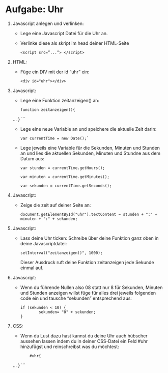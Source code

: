 # Aufgabe: Uhr

1. Javascript anlegen und verlinken:
    * Lege eine Javascript Datei für die Uhr an.
    * Verlinke diese als skript im head deiner HTML-Seite
        
        ```
        <script src=”...”> </script>
        ```
2. HTML: 
    * Füge ein DIV mit der id “uhr” ein:
        
        ```
        <div id="uhr"></div>
        ```
3. Javascript:
    * Lege eine Funktion zeitanzeigen() an:
    
        ```
        function zeitanzeigen(){
	...
        }
        ```
    * Lege eine neue Variable an und speichere die aktuelle Zeit darin:
        
        ```
        var currentTime = new Date();`
        ```
    * Lege jeweils eine Variable für die Sekunden, Minuten und Stunden an und lies die aktuellen Sekunden, Minuten und Stundne aus dem Datum aus:
    
        ```
        var stunden = currentTime.getHours();
        ```
        
        ```
        var minuten = currentTime.getMinutes();
        ```
        
        ```
        var sekunden = currentTime.getSeconds();
        ```
4. Javascript:
    * Zeige die zeit auf deiner Seite an:
    
        ```
        document.getElementById("uhr").textContent = stunden + ":" + minuten + ":" + sekunden;
        ```
5. Javascript: 
    * Lass deine Uhr ticken: Schreibe über deine Funktion ganz oben in deine Javascriptdatei:
        
        ```
        setInterval("zeitanzeigen()", 1000); 
        ```
        Dieser Ausdruck ruft deine Funktion zeitanzeigen jede Sekunde einmal auf.
6. Javascript:
    * Wenn du führende Nullen also 08 statt nur 8 für Sekunden, Minuten und Stunden anzeigen willst füge für alles drei jeweils folgenden code ein und tausche “sekunden” entsprechend aus:
        
        ```
        if (sekunden < 10) {
        		sekunden= "0" + sekunden;
        }
        ```
7. CSS:
    * Wenn du Lust dazu hast kannst du deine Uhr auch hübscher aussehen lassen indem du in deiner CSS-Datei ein Feld #uhr hinzufügst und reinschreibst was du möchtest:

        ```
        	#uhr{
	...
	     }
	     ```


